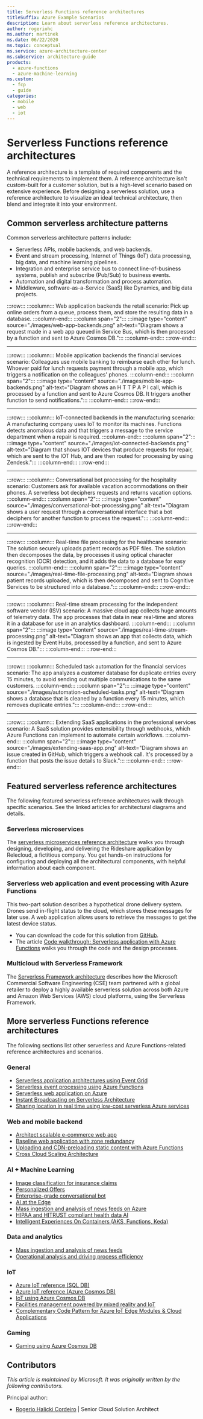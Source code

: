 ```yaml
---
title: Serverless Functions reference architectures
titleSuffix: Azure Example Scenarios
description: Learn about serverless reference architectures.
author: rogeriohc
ms.author: martinek
ms.date: 06/22/2020
ms.topic: conceptual
ms.service: azure-architecture-center
ms.subservice: architecture-guide
products:
  - azure-functions
  - azure-machine-learning
ms.custom:
  - fcp
  - guide
categories:
  - mobile
  - web
  - iot
---
```

# Serverless Functions reference architectures

A reference architecture is a template of required components and the technical requirements to implement them. A reference architecture isn't custom-built for a customer solution, but is a high-level scenario based on extensive experience. Before designing a serverless solution, use a reference architecture to visualize an ideal technical architecture, then blend and integrate it into your environment.

## Common serverless architecture patterns

Common serverless architecture patterns include:

- Serverless APIs, mobile backends, and web backends.
- Event and stream processing, Internet of Things (IoT) data processing, big data, and machine learning pipelines.
- Integration and enterprise service bus to connect line-of-business systems, publish and subscribe (Pub/Sub) to business events.
- Automation and digital transformation and process automation.
- Middleware, software-as-a-Service (SaaS) like Dynamics, and big data projects.

:::row:::
    :::column:::
        Web application backends the retail scenario: Pick up online orders from a queue, process them, and store the resulting data in a database.
    :::column-end:::
    :::column span="2":::
        :::image type="content" source="./images/web-app-backends.png" alt-text="Diagram shows a request made in a web app queued in Service Bus, which is then processed by a function and sent to Azure Cosmos DB.":::
    :::column-end:::
:::row-end:::

---

:::row:::
    :::column:::
        Mobile application backends the financial services scenario: Colleagues use mobile banking to reimburse each other for lunch. Whoever paid for lunch requests payment through a mobile app, which triggers a notification on the colleagues' phones.
    :::column-end:::
    :::column span="2":::
        :::image type="content" source="./images/mobile-app-backends.png" alt-text="Diagram shows an H T T P A P I call, which is processed by a function and sent to Azure Cosmos DB. It triggers another function to send notifications.":::
    :::column-end:::
:::row-end:::

---

:::row:::
    :::column:::
        IoT-connected backends in the manufacturing scenario: A manufacturing company uses IoT to monitor its machines. Functions detects anomalous data and that triggers a message to the service department when a repair is required.
    :::column-end:::
    :::column span="2":::
        :::image type="content" source="./images/iot-connected-backends.png" alt-text="Diagram that shows IOT devices that produce requests for repair, which are sent to the IOT Hub, and are then routed for processing by using Zendesk.":::
    :::column-end:::
:::row-end:::

---

:::row:::
    :::column:::
        Conversational bot processing for the hospitality scenario: Customers ask for available vacation accommodations on their phones. A serverless bot deciphers requests and returns vacation options.
    :::column-end:::
    :::column span="2":::
        :::image type="content" source="./images/conversational-bot-processing.png" alt-text="Diagram shows a user request through a conversational interface that a bot deciphers for another function to process the request.":::
    :::column-end:::
:::row-end:::

---

:::row:::
    :::column:::
        Real-time file processing for the healthcare scenario: The solution securely uploads patient records as PDF files. The solution then decomposes the data, by processes it using optical character recognition (OCR) detection, and it adds the data to a database for easy queries.
    :::column-end:::
    :::column span="2":::
        :::image type="content" source="./images/real-time-file-processing.png" alt-text="Diagram shows patient records uploaded, which is then decomposed and sent to Cognitive Services to be structured into a database.":::
    :::column-end:::
:::row-end:::

---

:::row:::
    :::column:::
        Real-time stream processing for the independent software vendor (ISV) scenario: A massive cloud app collects huge amounts of telemetry data. The app processes that data in near real-time and stores it in a database for use in an analytics dashboard.
    :::column-end:::
    :::column span="2":::
        :::image type="content" source="./images/real-time-stream-processing.png" alt-text="Diagram shows an app that collects data, which is ingested by Event Hubs, processed by a function, and sent to Azure Cosmos DB.":::
    :::column-end:::
:::row-end:::

---

:::row:::
    :::column:::
        Scheduled task automation for the financial services scenario: The app analyzes a customer database for duplicate entries every 15 minutes, to avoid sending out multiple communications to the same customers.
    :::column-end:::
    :::column span="2":::
        :::image type="content" source="./images/automation-scheduled-tasks.png" alt-text="Diagram shows a database that is cleaned by a function every 15 minutes, which removes duplicate entries.":::
    :::column-end:::
:::row-end:::

---

:::row:::
    :::column:::
        Extending SaaS applications in the professional services scenario: A SaaS solution provides extensibility through webhooks, which Azure Functions can implement to automate certain workflows.
    :::column-end:::
    :::column span="2":::
        :::image type="content" source="./images/extending-saas-app.png" alt-text="Diagram shows an issue created in GitHub, which triggers a webhook call. It's processed by a function that posts the issue details to Slack.":::
    :::column-end:::
:::row-end:::

## Featured serverless reference architectures

The following featured serverless reference architectures walk through specific scenarios. See the linked articles for architectural diagrams and details.

### Serverless microservices

The [serverless microservices reference architecture](/samples/azure-samples/serverless-microservices-reference-architecture/serverless-microservices-reference-architecture/) walks you through designing, developing, and delivering the Rideshare application by Relecloud, a fictitious company. You get hands-on instructions for configuring and deploying all the architectural components, with helpful information about each component.

### Serverless web application and event processing with Azure Functions

This two-part solution describes a hypothetical drone delivery system. Drones send in-flight status to the cloud, which stores these messages for later use. A web application allows users to retrieve the messages to get the latest device status.

- You can download the code for this solution from [GitHub](https://github.com/mspnp/serverless-reference-implementation/tree/v0.1.0).
- The article [Code walkthrough: Serverless application with Azure Functions](../web-apps/serverless/architectures/code.yml) walks you through the code and the design processes.

### Multicloud with Serverless Framework

The [Serverless Framework architecture](../example-scenario/serverless/serverless-multicloud.yml) describes how the Microsoft Commercial Software Engineering (CSE) team partnered with a global retailer to deploy a highly available serverless solution across both Azure and Amazon Web Services (AWS) cloud platforms, using the Serverless Framework.

## More serverless Functions reference architectures

The following sections list other serverless and Azure Functions-related reference architectures and scenarios.

### General

- [Serverless application architectures using Event Grid](../solution-ideas/articles/serverless-application-architectures-using-event-grid.yml)
- [Serverless event processing using Azure Functions](../reference-architectures/serverless/event-processing.yml)
- [Serverless web application on Azure](../web-apps/serverless/architectures/web-app.yml)
- [Instant Broadcasting on Serverless Architecture](/azure/architecture/serverless-quest/serverless-overview)
- [Sharing location in real time using low-cost serverless Azure services](../example-scenario/signalr/index.yml)

### Web and mobile backend

- [Architect scalable e-commerce web app](../web-apps/idea/scalable-ecommerce-web-app.yml)
- [Baseline web application with zone redundancy](../web-apps/app-service/architectures/baseline-zone-redundant.yml)
- [Uploading and CDN-preloading static content with Azure Functions](/samples/azure-samples/functions-java-push-static-contents-to-cdn/functions-java-push-static-contents-to-cdn/)
- [Cross Cloud Scaling Architecture](../solution-ideas/articles/cross-cloud-scaling.yml)

### AI + Machine Learning

- [Image classification for insurance claims](../example-scenario/ai/intelligent-apps-image-processing.yml)
- [Personalized Offers](../solution-ideas/articles/personalized-offers.yml)
- [Enterprise-grade conversational bot](../ai-ml/architecture/conversational-bot.yml)
- [AI at the Edge](../solution-ideas/articles/ai-at-the-edge.yml)
- [Mass ingestion and analysis of news feeds on Azure](../example-scenario/ai/news-feed-ingestion-and-near-real-time-analysis.yml)
- [HIPAA and HITRUST compliant health data AI](../solution-ideas/articles/security-compliance-blueprint-hipaa-hitrust-health-data-ai.yml)
- [Intelligent Experiences On Containers (AKS, Functions, Keda)](https://github.com/mohamedsaif/IntelligentExperiences.OnContainers)

### Data and analytics

- [Mass ingestion and analysis of news feeds](../example-scenario/ai/news-feed-ingestion-and-near-real-time-analysis.yml)
- [Operational analysis and driving process efficiency](/azure/time-series-insights/time-series-insights-update-use-cases#operational-analysis-and-driving-process-efficiency)

### IoT

- [Azure IoT reference (SQL DB)](../reference-architectures/iot.yml)
- [Azure IoT reference (Azure Cosmos DB)](../reference-architectures/iot.yml)
- [IoT using Azure Cosmos DB](../solution-ideas/articles/iot-using-cosmos-db.yml)
- [Facilities management powered by mixed reality and IoT](../solution-ideas/articles/facilities-management-powered-by-mixed-reality-and-iot.yml)
- [Complementary Code Pattern for Azure IoT Edge Modules & Cloud Applications](https://github.com/Azure-Samples/iot-edge-complementary-code/blob/master/csharp/cloud/README.md)

### Gaming

- [Gaming using Azure Cosmos DB](../solution-ideas/articles/gaming-using-cosmos-db.yml)

## Contributors

*This article is maintained by Microsoft. It was originally written by the following contributors.* 

Principal author:

- [Rogerio Halicki Cordeiro](https://www.linkedin.com/in/rogeriohalickicordeiro) | Senior Cloud Solution Architect
